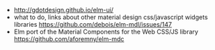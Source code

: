 - http://gdotdesign.github.io/elm-ui/
- what to do, links about other material design css/javascript widgets libraries https://github.com/debois/elm-mdl/issues/147
- Elm port of the Material Components for the Web CSS/JS library https://github.com/aforemny/elm-mdc
